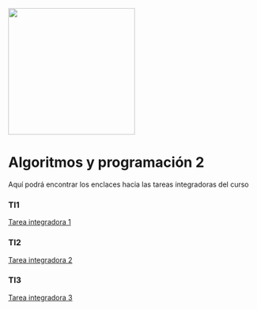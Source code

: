 <img width="256" src="https://www.icesi.edu.co/launiversidad/images/La_universidad/logo_icesi.png">

# Algoritmos y programación 2
Aquí podrá encontrar los enclaces hacia las tareas integradoras del curso



### TI1
<a href="https://docs.google.com/document/d/1_gKaDh5NJ3IBFYaCQa07aK3qMEuOkJZM/edit?usp=sharing&ouid=117897710133227559254&rtpof=true&sd=true">Tarea integradora 1</a><br>

### TI2
<a href="">Tarea integradora 2</a><br>

### TI3
<a href="">Tarea integradora 3</a><br>

